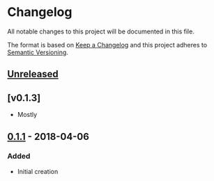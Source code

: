 # Changelog
All notable changes to this project will be documented in this file.

The format is based on [Keep a Changelog](http://keepachangelog.com/en/1.0.0/)
and this project adheres to [Semantic Versioning](http://semver.org/spec/v2.0.0.html).

## [Unreleased]

## [v0.1.3]
  


- Mostly 

## [0.1.1] - 2018-04-06
### Added
- Initial creation

[Unreleased]: https://github.com/schmidtw/tr1d1um/compare/0.1.1...HEAD
[0.1.1]: https://github.com/schmidtw/tr1d1um/compare/e34399980ec8f7716633c8b8bc5d72727c79b184...0.1.1
